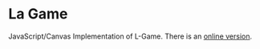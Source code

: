 La Game
=======

JavaScript/Canvas Implementation of L-Game. There is an [online version](http://jannschu.github.com/la_game).